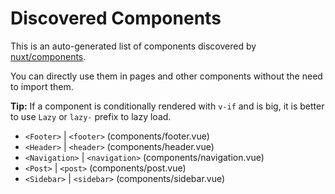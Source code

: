 # Discovered Components

This is an auto-generated list of components discovered by [nuxt/components](https://github.com/nuxt/components).

You can directly use them in pages and other components without the need to import them.

**Tip:** If a component is conditionally rendered with `v-if` and is big, it is better to use `Lazy` or `lazy-` prefix to lazy load.

- `<Footer>` | `<footer>` (components/footer.vue)
- `<Header>` | `<header>` (components/header.vue)
- `<Navigation>` | `<navigation>` (components/navigation.vue)
- `<Post>` | `<post>` (components/post.vue)
- `<Sidebar>` | `<sidebar>` (components/sidebar.vue)
